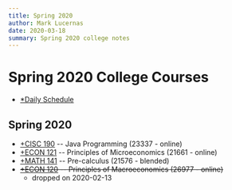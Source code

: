 ```yaml
---
title: Spring 2020
author: Mark Lucernas
date: 2020-03-18
summary: Spring 2020 college notes
---
```



# Spring 2020 College Courses

  - [*Daily Schedule](file:../../files/spring-2020/spring-2020_dailySchedule_v2.png)

## Spring 2020

  - [+CISC 190](CISC-190/index) -- Java Programming (23337 - online)
  - [+ECON 121](ECON-121/index) -- Principles of Microeconomics (21661 - online)
  - [+MATH 141](MATH-141/index) -- Pre-calculus (21576 - blended)
  - ~~[+ECON 120](ECON-120/index) -- Principles of Macroeconomics (26977 - online)~~
    * dropped on 2020-02-13

